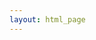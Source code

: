 ```yaml
---
layout: html_page
---
```


<script type="text/javascript">
<!--
window.location = "/docs/TheChallenge.html"
//-->
</script>

